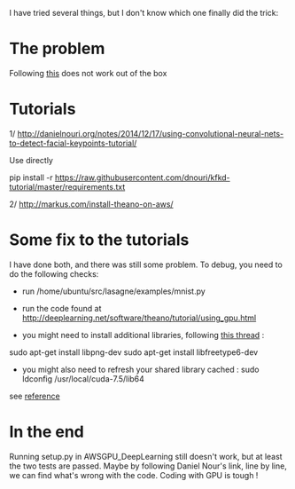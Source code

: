 I have tried several things, but I don't know which one finally did the trick:

# The problem

Following [this](https://github.com/wendykan/AWSGPU_DeepLearning) does not work out of the box

# Tutorials
1/ http://danielnouri.org/notes/2014/12/17/using-convolutional-neural-nets-to-detect-facial-keypoints-tutorial/

Use directly 

pip install -r https://raw.githubusercontent.com/dnouri/kfkd-tutorial/master/requirements.txt

2/ http://markus.com/install-theano-on-aws/


# Some fix to the tutorials

I have done both, and there was still some problem. To debug, you need to do the following checks:

- run /home/ubuntu/src/lasagne/examples/mnist.py
- run the code found at http://deeplearning.net/software/theano/tutorial/using_gpu.html

- you might need to install additional libraries, following [this thread](https://github.com/wendykan/AWSGPU_DeepLearning/issues/5) :

sudo apt-get install libpng-dev
sudo apt-get install libfreetype6-dev

- you might also need to refresh your shared library cached :
sudo ldconfig /usr/local/cuda-7.5/lib64 

see [reference](https://www.kaggle.com/c/diabetic-retinopathy-detection/forums/t/15496/help-using-lasagne-in-ec2-theano-unable-to-detect-gpu)



# In the end

Running setup.py in AWSGPU_DeepLearning still doesn't work, but at least the two tests are passed. Maybe by following Daniel Nour's link, line by line, we can find what's wrong with the code. Coding with GPU is tough !
